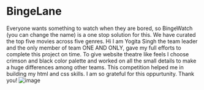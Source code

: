 # BingeLane
 Everyone wants something to watch when they are bored, so BingeWatch (you can change the name) is a one stop solution for this. We have curated the top five movies across five genres.
 Hi I am Yogita Singh the team leader and the only member of team ONE AND ONLY, gave my full efforts to complete this project on time. To give website theatre like feels I choose crimson and black color palette and worked on all the small details to make a huge differences among other teams. This competition helped me in building my html and css skills. I am so grateful for this oppurtunity.
 Thank you!
 ![image](https://user-images.githubusercontent.com/115174566/213397748-d7da2b73-ae3e-47fc-a78f-800e5ee90f84.png)

